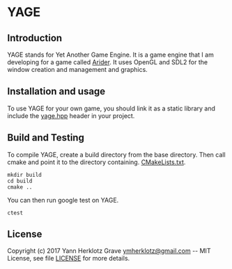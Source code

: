 YAGE
====

Introduction
------------

YAGE stands for Yet Another Game Engine. It is a game engine that I am
developing for a game called [Arider](https://github.com/ymherklotz/Arider).
It uses OpenGL and SDL2 for the window creation and management and graphics.

Installation and usage
----------------------

To use YAGE for your own game, you should link it as a static library and
include the [yage.hpp](/include/YAGE/yage.hpp) header in your project.

Build and Testing
-----------------

To compile YAGE, create a build directory from the base directory. Then call
cmake and point it to the directory containing.
[CMakeLists.txt](/CMakeLists.txt).

``` shell
mkdir build
cd build
cmake ..
```

You can then run google test on YAGE.

``` shell
ctest
```

License
-------

Copyright (c) 2017 Yann Herklotz Grave <ymherklotz@gmail.com> -- MIT License,
see file [LICENSE](/LICENSE) for more details.
